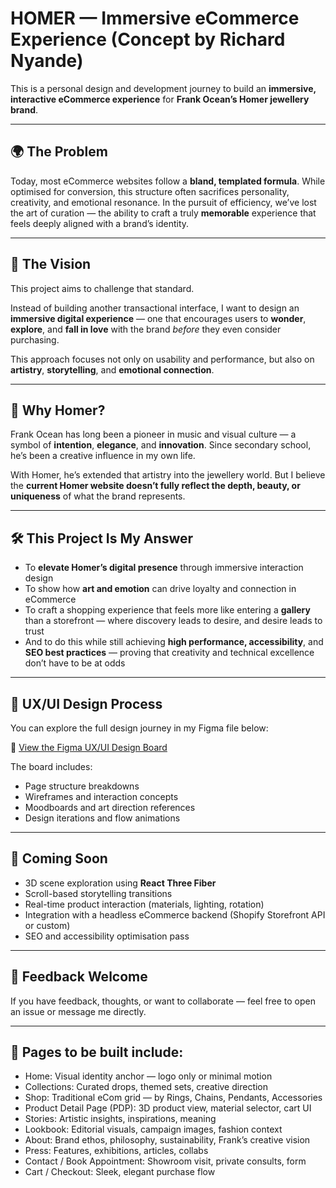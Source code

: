 # HOMER — Immersive eCommerce Experience (Concept by Richard Nyande)

This is a personal design and development journey to build an **immersive, interactive eCommerce experience** for **Frank Ocean’s Homer jewellery brand**.

---

## 🌍 The Problem

Today, most eCommerce websites follow a **bland, templated formula**. While optimised for conversion, this structure often sacrifices personality, creativity, and emotional resonance. In the pursuit of efficiency, we’ve lost the art of curation — the ability to craft a truly **memorable** experience that feels deeply aligned with a brand’s identity.

---

## 🎯 The Vision

This project aims to challenge that standard.

Instead of building another transactional interface, I want to design an **immersive digital experience** — one that encourages users to **wonder**, **explore**, and **fall in love** with the brand *before* they even consider purchasing.

This approach focuses not only on usability and performance, but also on **artistry**, **storytelling**, and **emotional connection**.

---

## 💎 Why Homer?

Frank Ocean has long been a pioneer in music and visual culture — a symbol of **intention**, **elegance**, and **innovation**. Since secondary school, he’s been a creative influence in my own life.

With Homer, he’s extended that artistry into the jewellery world. But I believe the **current Homer website doesn’t fully reflect the depth, beauty, or uniqueness** of what the brand represents.

---

## 🛠️ This Project Is My Answer

- To **elevate Homer’s digital presence** through immersive interaction design  
- To show how **art and emotion** can drive loyalty and connection in eCommerce  
- To craft a shopping experience that feels more like entering a **gallery** than a storefront — where discovery leads to desire, and desire leads to trust  
- And to do this while still achieving **high performance, accessibility**, and **SEO best practices** — proving that creativity and technical excellence don’t have to be at odds

---

## 🎨 UX/UI Design Process

You can explore the full design journey in my Figma file below:

🔗 [View the Figma UX/UI Design Board]([https://www.figma.com/file/YOUR-FIGMA-LINK-HERE](https://www.figma.com/design/sp4R04aBryOtCpcO2Idz9B/Homer?node-id=2006-2&t=oxxUM6pZgIsxHSpj-1))

The board includes:
- Page structure breakdowns  
- Wireframes and interaction concepts  
- Moodboards and art direction references  
- Design iterations and flow animations

---

## 🚧 Coming Soon

- 3D scene exploration using **React Three Fiber**
- Scroll-based storytelling transitions
- Real-time product interaction (materials, lighting, rotation)
- Integration with a headless eCommerce backend (Shopify Storefront API or custom)
- SEO and accessibility optimisation pass

---

## 💬 Feedback Welcome

If you have feedback, thoughts, or want to collaborate — feel free to open an issue or message me directly.

---

## 📄 Pages to be built include:
- Home: 	Visual identity anchor — logo only or minimal motion
- Collections:	Curated drops, themed sets, creative direction
- Shop:	Traditional eCom grid — by Rings, Chains, Pendants, Accessories
- Product Detail Page (PDP):	3D product view, material selector, cart UI
- Stories:	Artistic insights, inspirations, meaning
- Lookbook: 	Editorial visuals, campaign images, fashion context
- About:	Brand ethos, philosophy, sustainability, Frank’s creative vision
- Press:	Features, exhibitions, articles, collabs
- Contact / Book Appointment: 	Showroom visit, private consults, form
- Cart / Checkout:	Sleek, elegant purchase flow
